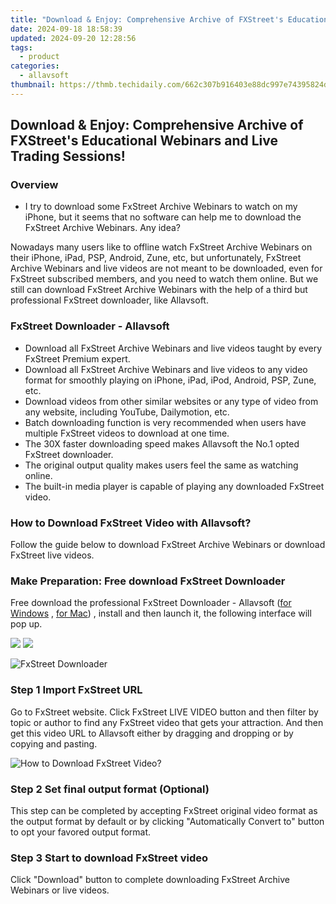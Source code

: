```yaml
---
title: "Download & Enjoy: Comprehensive Archive of FXStreet's Educational Webinars and Live Trading Sessions!"
date: 2024-09-18 18:58:39
updated: 2024-09-20 12:28:56
tags:
  - product
categories:
  - allavsoft
thumbnail: https://thmb.techidaily.com/662c307b916403e88dc997e74395824da6bd2c6533fd74096afaf9205f685325.jpg
---
```


## Download & Enjoy: Comprehensive Archive of FXStreet's Educational Webinars and Live Trading Sessions!

### Overview

* I try to download some FxStreet Archive Webinars to watch on my iPhone, but it seems that no software can help me to download the FxStreet Archive Webinars. Any idea?

Nowadays many users like to offline watch FxStreet Archive Webinars on their iPhone, iPad, PSP, Android, Zune, etc, but unfortunately, FxStreet Archive Webinars and live videos are not meant to be downloaded, even for FxStreet subscribed members, and you need to watch them online. But we still can download FxStreet Archive Webinars with the help of a third but professional FxStreet downloader, like Allavsoft.

### FxStreet Downloader - Allavsoft

* Download all FxStreet Archive Webinars and live videos taught by every FxStreet Premium expert.
* Download all FxStreet Archive Webinars and live videos to any video format for smoothly playing on iPhone, iPad, iPod, Android, PSP, Zune, etc.
* Download videos from other similar websites or any type of video from any website, including YouTube, Dailymotion, etc.
* Batch downloading function is very recommended when users have multiple FxStreet videos to download at one time.
* The 30X faster downloading speed makes Allavsoft the No.1 opted FxStreet downloader.
* The original output quality makes users feel the same as watching online.
* The built-in media player is capable of playing any downloaded FxStreet video.

### How to Download FxStreet Video with Allavsoft?

Follow the guide below to download FxStreet Archive Webinars or download FxStreet live videos.

### Make Preparation: Free download FxStreet Downloader

Free download the professional FxStreet Downloader - Allavsoft ([for Windows](https://tools.techidaily.com/allavsoft/products/) , [for Mac](https://tools.techidaily.com/allavsoft/products/)) , install and then launch it, the following interface will pop up.

[![](https://www.allavsoft.com/how-to/../images/how-to/free-download-win.jpg)](https://tools.techidaily.com/allavsoft/products/) [![](https://www.allavsoft.com/how-to/../images/how-to/free-download-mac.jpg)](https://tools.techidaily.com/allavsoft/products/)

![FxStreet Downloader](https://www.allavsoft.com/how-to/../images/allavsoft/screen-shot-600.jpg)

### Step 1 Import FxStreet URL

Go to FxStreet website. Click FxStreet LIVE VIDEO button and then filter by topic or author to find any FxStreet video that gets your attraction. And then get this video URL to Allavsoft either by dragging and dropping or by copying and pasting.

![How to Download FxStreet Video?](https://www.allavsoft.com/how-to/../images/how-to/download-rtmp-video/download-rtmp-video.jpg)

### Step 2 Set final output format (Optional)

This step can be completed by accepting FxStreet original video format as the output format by default or by clicking "Automatically Convert to" button to opt your favored output format.

### Step 3 Start to download FxStreet video

Click "Download" button to complete downloading FxStreet Archive Webinars or live videos.

<ins class="adsbygoogle"
     style="display:block"
     data-ad-format="autorelaxed"
     data-ad-client="ca-pub-7571918770474297"
     data-ad-slot="1223367746"></ins>



<ins class="adsbygoogle"
     style="display:block"
     data-ad-client="ca-pub-7571918770474297"
     data-ad-slot="8358498916"
     data-ad-format="auto"
     data-full-width-responsive="true"></ins>
